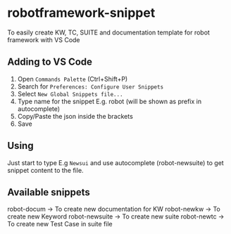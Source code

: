 # robotframework-snippet
To easily create KW, TC, SUITE and documentation template for robot framework with VS Code

## Adding to VS Code

1. Open `Commands Palette` (Ctrl+Shift+P)
2. Search for `Preferences: Configure User Snippets`
3. Select `New Global Snippets file...`
4. Type name for the snippet E.g. robot (will be shown as prefix in autocomplete)
5. Copy/Paste the json inside the brackets
6. Save

## Using
Just start to type E.g `Newsui` and use autocomplete (robot-newsuite) to get snippet content to the file.

## Available snippets
  robot-docum -> To create new documentation for KW
  robot-newkw -> To create new Keyword
  robot-newsuite -> To create new suite
  robot-newtc -> To create new Test Case in suite file

